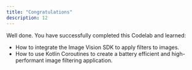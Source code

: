 ```yaml
---
title: "Congratulations"
description: 12
---
```


<p>Well done. You have successfully completed this Codelab and learned:</p>
<ul>
<li>How to integrate the Image Vision SDK to apply filters to images.</li>
<li>How to use Kotlin Coroutines to create a battery efficient and high-performant image filtering application.</li>
</ul>